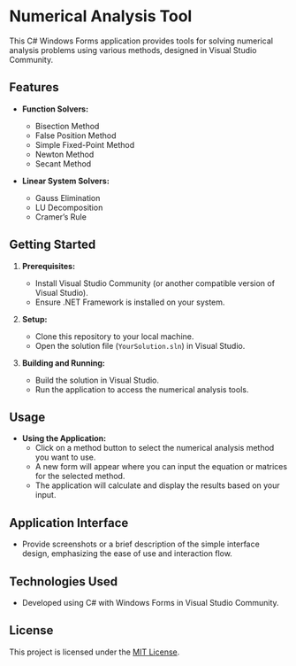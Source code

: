 # Numerical Analysis Tool

This C# Windows Forms application provides tools for solving numerical analysis problems using various methods, designed in Visual Studio Community.

## Features

- **Function Solvers:**
  - Bisection Method
  - False Position Method
  - Simple Fixed-Point Method
  - Newton Method
  - Secant Method

- **Linear System Solvers:**
  - Gauss Elimination
  - LU Decomposition
  - Cramer’s Rule

## Getting Started

1. **Prerequisites:**
   - Install Visual Studio Community (or another compatible version of Visual Studio).
   - Ensure .NET Framework is installed on your system.

2. **Setup:**
   - Clone this repository to your local machine.
   - Open the solution file (`YourSolution.sln`) in Visual Studio.

3. **Building and Running:**
   - Build the solution in Visual Studio.
   - Run the application to access the numerical analysis tools.

## Usage

- **Using the Application:**
  - Click on a method button to select the numerical analysis method you want to use.
  - A new form will appear where you can input the equation or matrices for the selected method.
  - The application will calculate and display the results based on your input.

## Application Interface

- Provide screenshots or a brief description of the simple interface design, emphasizing the ease of use and interaction flow.

## Technologies Used

- Developed using C# with Windows Forms in Visual Studio Community.

## License

This project is licensed under the [MIT License](LICENSE).

